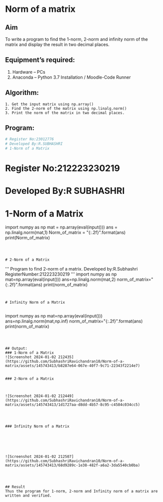 # Norm of a matrix
## Aim
To write a program to find the 1-norm, 2-norm and infinity norm of the matrix and display the result in two decimal places.
## Equipment’s required:
1.	Hardware – PCs
2.	Anaconda – Python 3.7 Installation / Moodle-Code Runner
## Algorithm:
	1. Get the input matrix using np.array()   
    2. Find the 2-norm of the matrix using np.linalg.norm()
	3. Print the norm of the matrix in two decimal places.
## Program:
```Python
# Register No:23012776
# Developed By:R.SUBHASHRI
# 1-Norm of a Matrix
```
# Register No:212223230219
# Developed By:R SUBHASHRI
# 1-Norm of a Matrix
import numpy as np
mat = np.array(eval(input()))
ans = np.linalg.norm(mat,1)
Norm_of_matrix = "{:.2f}".format(ans)
print(Norm_of_matrix)


```



# 2-Norm of a Matrix

```
'''
Program to find 2-norm of a matrix.
Developed by:R.Subhashri
RegisterNumber:212223230219
'''
import numpy as np
mat=np.array(eval(input()))
ans=np.linalg.norm(mat,2)
norm_of_matrix="{:.2f}".format(ans)
print(norm_of_matrix)

```


# Infinity Norm of a Matrix


```
import numpy as np
mat=np.array(eval(input()))
ans=np.linalg.norm(mat,np.inf)
norm_of_matrix="{:.2f}".format(ans)
print(norm_of_matrix)



```



## Output:
### 1-Norm of a Matrix
![Screenshot 2024-01-02 212435](https://github.com/SubhashriRavichandran10/Norm-of-a-matrix/assets/145743413/b8287e64-067e-40f7-9c71-22343f2214e7)


### 2-Norm of a Matrix



![Screenshot 2024-01-02 212449](https://github.com/SubhashriRavichandran10/Norm-of-a-matrix/assets/145743413/1d1727aa-d8dd-4b57-8c95-c4584c034cc5)




### Infinity Norm of a Matrix






![Screenshot 2024-01-02 212507](https://github.com/SubhashriRavichandran10/Norm-of-a-matrix/assets/145743413/68d9289c-1e38-482f-a6a2-3da5540cb0ba)




## Result
Thus the program for 1-norm, 2-norm and Infinity norm of a matrix are written and verified.

